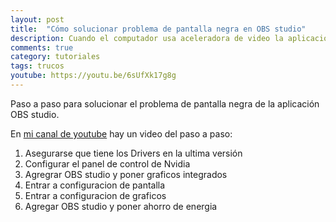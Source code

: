 ```yaml
---
layout: post
title:  "Cómo solucionar problema de pantalla negra en OBS studio"
description: Cuando el computador usa aceleradora de video la aplicacion OBS studio suele tener problemas para capturar la pantalla
comments: true
category: tutoriales
tags: trucos
youtube: https://youtu.be/6sUfXk17g8g
---
```

Paso a paso para solucionar el problema de pantalla negra de la aplicación OBS studio.

En <a target="_blank" href="{{ page.youtube }}">mi canal de youtube</a> hay un video del paso a paso:

1. Asegurarse que tiene los Drivers en la ultima versión
2. Configurar el panel de control de Nvidia
3. Agregrar OBS studio y poner graficos integrados
4. Entrar a configuracion de pantalla
5. Entrar a configuracion de graficos
6. Agregar OBS studio y poner ahorro de energia
